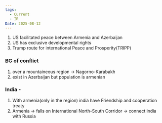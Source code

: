 ```yaml
---
tags:
  - Current
  - IR
Date: 2025-08-12
---
```

1. US facilitated peace between Armenia and Azerbaijan
2. US has exclusive developmental rights
3. Trump route for international Peace and Prosperity(TRIPP)

### BG of conflict
1. over a mountaineous region -> Nagorno-Karabakh
2. exist in Azerbaijan but population is armenian

### India -
1. With armenia(only in the region) india have Friendship and cooperation treaty
2. Armenia -> falls on International North-South Corridor -> connect india with Russia